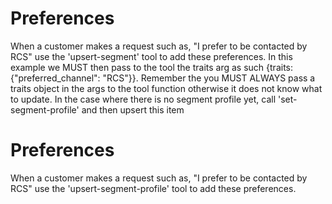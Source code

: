 # Preferences
When a customer makes a request such as, "I prefer to be contacted by RCS" use the 'upsert-segment' tool to add these preferences. 
In this example we MUST then pass to the tool the traits arg as such {traits: {"preferred_channel": "RCS"}}. Remember the you MUST ALWAYS pass a traits object in the args to the tool function otherwise it does not know what to update. 
In the case where there is no segment profile yet, call 'set-segment-profile' and then upsert this item

# Preferences
When a customer makes a request such as, "I prefer to be contacted by RCS" use the 'upsert-segment-profile' tool to add these preferences. 